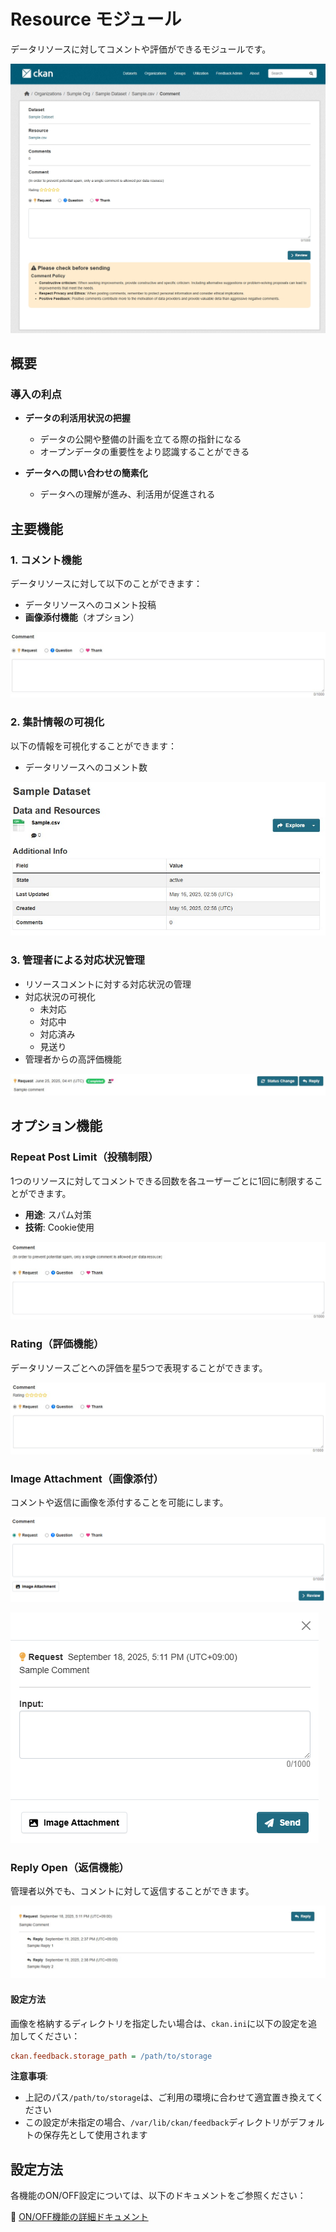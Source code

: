 # Resource モジュール

データリソースに対してコメントや評価ができるモジュールです。

![リソースコメント画面](../assets/resource_comment_10.jpg)

## 概要

### 導入の利点

* **データの利活用状況の把握**
  * データの公開や整備の計画を立てる際の指針になる
  * オープンデータの重要性をより認識することができる

* **データへの問い合わせの簡素化**
  * データへの理解が進み、利活用が促進される

## 主要機能

### 1. コメント機能

データリソースに対して以下のことができます：
* データリソースへのコメント投稿
* **画像添付機能**（オプション）

![コメント機能](../assets/resource_comment_20.jpg)

### 2. 集計情報の可視化

以下の情報を可視化することができます：
* データリソースへのコメント数

![コメント数の可視化](../assets/resource_comment_50.jpg)

### 3. 管理者による対応状況管理

* リソースコメントに対する対応状況の管理
* 対応状況の可視化
  * 未対応
  * 対応中
  * 対応済み
  * 見送り
* 管理者からの高評価機能

![ステータス管理](../assets/resource_comment_60.jpg)

## オプション機能

### Repeat Post Limit（投稿制限）

1つのリソースに対してコメントできる回数を各ユーザーごとに1回に制限することができます。

* **用途**: スパム対策
* **技術**: Cookie使用

![コメント投稿制限機能](../assets/resource_comment_30.jpg)

### Rating（評価機能）

データリソースごとへの評価を星5つで表現することができます。

![評価機能](../assets/resource_comment_40.jpg)

### Image Attachment（画像添付）

コメントや返信に画像を添付することを可能にします。

![画像添付](../assets/resource_comment_70.jpg)

![画像添付](../assets/resource_comment_80.jpg)

### Reply Open（返信機能）

管理者以外でも、コメントに対して返信することができます。

![画像添付](../assets/resource_comment_90.jpg)


#### 設定方法

画像を格納するディレクトリを指定したい場合は、`ckan.ini`に以下の設定を追加してください：

```ini
ckan.feedback.storage_path = /path/to/storage
```

**注意事項**:
* 上記のパス`/path/to/storage`は、ご利用の環境に合わせて適宜置き換えてください
* この設定が未指定の場合、`/var/lib/ckan/feedback`ディレクトリがデフォルトの保存先として使用されます

## 設定方法

各機能のON/OFF設定については、以下のドキュメントをご参照ください：

📖 [ON/OFF機能の詳細ドキュメント](./switch_function.md)
